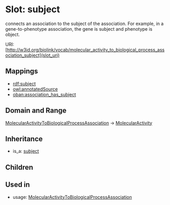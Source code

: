 # Slot: subject


connects an association to the subject of the association. For example, in a gene-to-phenotype association, the gene is subject and phenotype is object.

URI: [http://w3id.org/biolink/vocab/molecular_activity_to_biological_process_association_subject](slot_uri)
## Mappings

 * [rdf:subject](http://purl.obolibrary.org/obo/rdf_subject)
 * [owl:annotatedSource](http://purl.obolibrary.org/obo/owl_annotatedSource)
 * [oban:association_has_subject](http://purl.obolibrary.org/obo/oban_association_has_subject)
## Domain and Range

[MolecularActivityToBiologicalProcessAssociation](MolecularActivityToBiologicalProcessAssociation.md) -> [MolecularActivity](MolecularActivity.md)
## Inheritance

 *  is_a: [subject](subject.md)
## Children

## Used in

 *  usage: [MolecularActivityToBiologicalProcessAssociation](MolecularActivityToBiologicalProcessAssociation.md)
